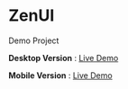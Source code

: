 # ZenUI
Demo Project
<p>
<b>Desktop Version</b> : <a href="http://alijenadeleh.github.io/ZenUI">Live Demo</a>
</p>
<p>
<b>Mobile Version</b> : <a href="http://alijenadeleh.github.io/ZenUI/Mobile.html">Live Demo</a>
</p>
